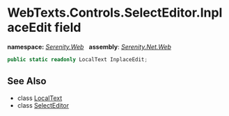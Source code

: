 # WebTexts.Controls.SelectEditor.InplaceEdit field
**namespace:** *[Serenity.Web](../../README.md#serenity.web-namespace)*   **assembly**: *[Serenity.Net.Web](../../README.md)*

```csharp
public static readonly LocalText InplaceEdit;
```

## See Also

* class [LocalText](../Serenity.Net.Core/../../Serenity/LocalText.md)
* class [SelectEditor](../WebTexts.Controls.SelectEditor.md)